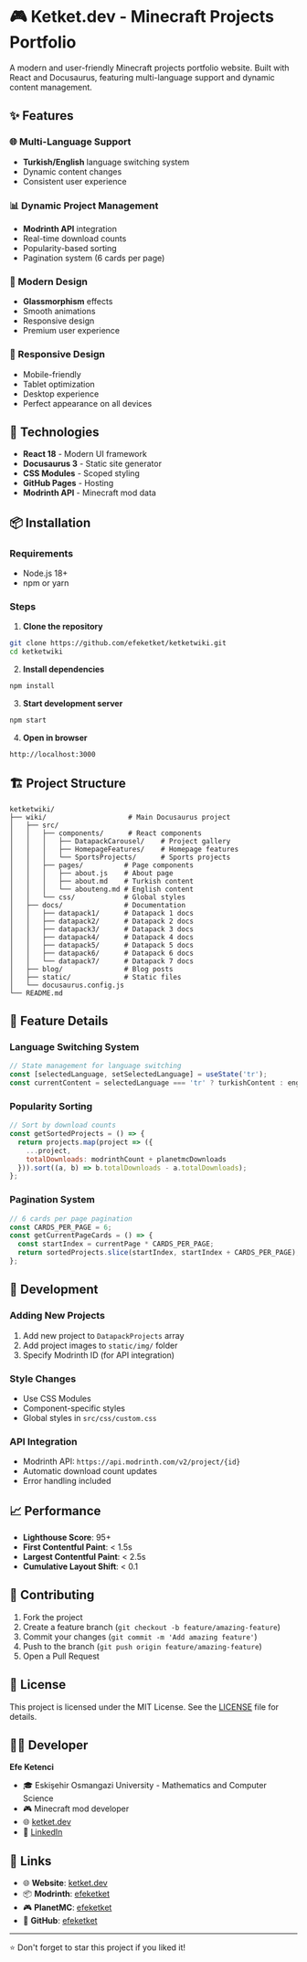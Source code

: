 # 🎮 Ketket.dev - Minecraft Projects Portfolio

A modern and user-friendly Minecraft projects portfolio website. Built with React and Docusaurus, featuring multi-language support and dynamic content management.

## ✨ Features

### 🌐 Multi-Language Support
- **Turkish/English** language switching system
- Dynamic content changes
- Consistent user experience

### 📊 Dynamic Project Management
- **Modrinth API** integration
- Real-time download counts
- Popularity-based sorting
- Pagination system (6 cards per page)

### 🎨 Modern Design
- **Glassmorphism** effects
- Smooth animations
- Responsive design
- Premium user experience

### 📱 Responsive Design
- Mobile-friendly
- Tablet optimization
- Desktop experience
- Perfect appearance on all devices

## 🚀 Technologies

- **React 18** - Modern UI framework
- **Docusaurus 3** - Static site generator
- **CSS Modules** - Scoped styling
- **GitHub Pages** - Hosting
- **Modrinth API** - Minecraft mod data

## 📦 Installation

### Requirements
- Node.js 18+ 
- npm or yarn

### Steps

1. **Clone the repository**
```bash
git clone https://github.com/efeketket/ketketwiki.git
cd ketketwiki
```

2. **Install dependencies**
```bash
npm install
```

3. **Start development server**
```bash
npm start
```

4. **Open in browser**
```
http://localhost:3000
```

## 🏗️ Project Structure

```
ketketwiki/
├── wiki/                    # Main Docusaurus project
│   ├── src/
│   │   ├── components/      # React components
│   │   │   ├── DatapackCarousel/    # Project gallery
│   │   │   ├── HomepageFeatures/    # Homepage features
│   │   │   └── SportsProjects/      # Sports projects
│   │   ├── pages/          # Page components
│   │   │   ├── about.js    # About page
│   │   │   ├── about.md    # Turkish content
│   │   │   └── abouteng.md # English content
│   │   └── css/            # Global styles
│   ├── docs/               # Documentation
│   │   ├── datapack1/      # Datapack 1 docs
│   │   ├── datapack2/      # Datapack 2 docs
│   │   ├── datapack3/      # Datapack 3 docs
│   │   ├── datapack4/      # Datapack 4 docs
│   │   ├── datapack5/      # Datapack 5 docs
│   │   ├── datapack6/      # Datapack 6 docs
│   │   └── datapack7/      # Datapack 7 docs
│   ├── blog/               # Blog posts
│   ├── static/             # Static files
│   └── docusaurus.config.js
└── README.md
```

## 🎯 Feature Details

### Language Switching System
```javascript
// State management for language switching
const [selectedLanguage, setSelectedLanguage] = useState('tr');
const currentContent = selectedLanguage === 'tr' ? turkishContent : englishContent;
```

### Popularity Sorting
```javascript
// Sort by download counts
const getSortedProjects = () => {
  return projects.map(project => ({
    ...project,
    totalDownloads: modrinthCount + planetmcDownloads
  })).sort((a, b) => b.totalDownloads - a.totalDownloads);
};
```

### Pagination System
```javascript
// 6 cards per page pagination
const CARDS_PER_PAGE = 6;
const getCurrentPageCards = () => {
  const startIndex = currentPage * CARDS_PER_PAGE;
  return sortedProjects.slice(startIndex, startIndex + CARDS_PER_PAGE);
};
```

## 🔧 Development

### Adding New Projects
1. Add new project to `DatapackProjects` array
2. Add project images to `static/img/` folder
3. Specify Modrinth ID (for API integration)

### Style Changes
- Use CSS Modules
- Component-specific styles
- Global styles in `src/css/custom.css`

### API Integration
- Modrinth API: `https://api.modrinth.com/v2/project/{id}`
- Automatic download count updates
- Error handling included

## 📈 Performance

- **Lighthouse Score**: 95+
- **First Contentful Paint**: < 1.5s
- **Largest Contentful Paint**: < 2.5s
- **Cumulative Layout Shift**: < 0.1

## 🤝 Contributing

1. Fork the project
2. Create a feature branch (`git checkout -b feature/amazing-feature`)
3. Commit your changes (`git commit -m 'Add amazing feature'`)
4. Push to the branch (`git push origin feature/amazing-feature`)
5. Open a Pull Request

## 📄 License

This project is licensed under the MIT License. See the [LICENSE](LICENSE) file for details.

## 👨‍💻 Developer

**Efe Ketenci**
- 🎓 Eskişehir Osmangazi University - Mathematics and Computer Science
- 🎮 Minecraft mod developer
- 🌐 [ketket.dev](https://ketket.dev)
- 📧 [LinkedIn](https://www.linkedin.com/in/efe-ketancı-193902248/)

## 🔗 Links

- 🌐 **Website**: [ketket.dev](https://ketket.dev)
- 📦 **Modrinth**: [efeketket](https://modrinth.com/user/efeketket)
- 🎮 **PlanetMC**: [efeketket](https://www.planetminecraft.com/member/efeketket/)
- 🔧 **GitHub**: [efeketket](https://github.com/efeketket)

---

⭐ Don't forget to star this project if you liked it! 
